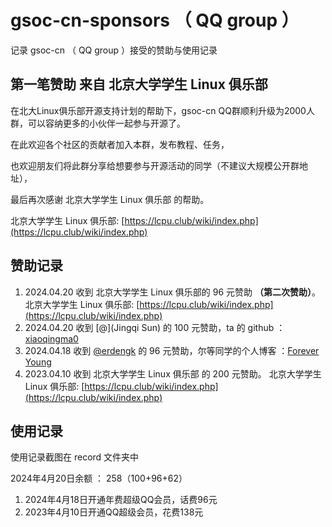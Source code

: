 # gsoc-cn-sponsors （ QQ group ）

记录 gsoc-cn （ QQ group ）接受的赞助与使用记录 

## 第一笔赞助 来自 北京大学学生 Linux 俱乐部

在北大Linux俱乐部开源支持计划的帮助下，gsoc-cn QQ群顺利升级为2000人群，可以容纳更多的小伙伴一起参与开源了。

在此欢迎各个社区的贡献者加入本群，发布教程、任务，

也欢迎朋友们将此群分享给想要参与开源活动的同学（不建议大规模公开群地址），

最后再次感谢 北京大学学生 Linux 俱乐部 的帮助。

北京大学学生 Linux 俱乐部: [https://lcpu.club/wiki/index.php](https://lcpu.club/wiki/index.php)

## 赞助记录

1. 2024.04.20 收到 北京大学学生 Linux 俱乐部的 96 元赞助 **（第二次赞助）**。 北京大学学生 Linux 俱乐部: [https://lcpu.club/wiki/index.php](https://lcpu.club/wiki/index.php)
2. 2024.04.20 收到 [@](Jingqi Sun) 的 100 元赞助，ta 的 github ：[xiaoqingma0](https://github.com/xiaoqingma0)
3. 2024.04.18 收到 [@erdengk](https://github.com/erdengk) 的 96 元赞助，尔等同学的个人博客 ：[Forever Young](https://erdengk.top/) 
4. 2023.04.10 收到 北京大学学生 Linux 俱乐部 的 200 元赞助。 北京大学学生 Linux 俱乐部: [https://lcpu.club/wiki/index.php](https://lcpu.club/wiki/index.php)


## 使用记录

使用记录截图在 record 文件夹中

2024年4月20日余额 ： 258（100+96+62）

1. 2024年4月18日开通年费超级QQ会员，话费96元
2. 2023年4月10日开通QQ超级会员，花费138元   

